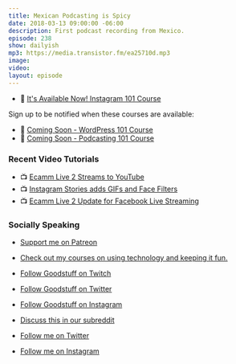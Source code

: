 ```yaml
---
title: Mexican Podcasting is Spicy
date: 2018-03-13 09:00:00 -06:00
description: First podcast recording from Mexico.
episode: 238
show: dailyish
mp3: https://media.transistor.fm/ea25710d.mp3
image: 
video: 
layout: episode
---
```


* 🌅 [It's Available Now! Instagram 101 Course](https://courses.chrisenns.com/instagram-101)

Sign up to be notified when these courses are available:

* 📝 [Coming Soon - WordPress 101 Course](https://courses.chrisenns.com/wordpress-101)
* 🎤 [Coming Soon - Podcasting 101 Course](https://courses.chrisenns.com/podcasting-101)

### Recent Video Tutorials

* 📺 [Ecamm Live 2 Streams to YouTube](https://www.youtube.com/watch?v=lpr267l4VDM)
* 📺 [Instagram Stories adds GIFs and Face Filters](https://www.youtube.com/watch?v=c3dGlqozYk4)
* 📺 [Ecamm Live 2 Update for Facebook Live Streaming](https://www.youtube.com/watch?v=nDWEGmDowys)

### Socially Speaking

* [Support me on Patreon](https://www.patreon.com/ichris)
* [Check out my courses on using technology and keeping it fun.](https://courses.chrisenns.com)

* [Follow Goodstuff on Twitch](https://www.twitch.tv/goodstuff_fm)
* [Follow Goodstuff on Twitter](https://twitter.com/goodstufffm)
* [Follow Goodstuff on Instagram](https://www.instagram.com/goodstuff_fm/)
* [Discuss this in our subreddit](https://www.reddit.com/r/Goodstuff_fm/)

* [Follow me on Twitter](https://www.twitter.com/ichris)
* [Follow me on Instagram](https://www.instagram.com/ichrisv2/)
